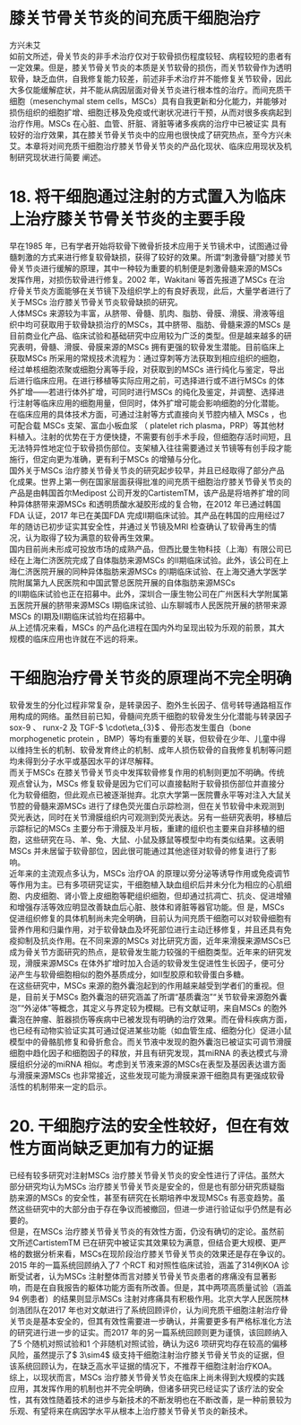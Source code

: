 # 膝关节骨关节炎的间充质干细胞治疗  
方兴未艾  
如前文所述，骨关节炎的非手术治疗仅对于软骨损伤程度较轻、病程较短的患者有一定效果。但是，膝关节骨关节炎的本质是关节软骨的损伤，而关节软骨作为透明软骨，缺乏血供，自我修复能力较差，前述非手术治疗并不能修复关节软骨，因此大多仅能缓解症状，并不能从病因层面对骨关节炎进行根本性的治疗。而间充质干细胞（mesenchymal stem cells，MSCs）具有自我更新和分化能力，并能够对损伤组织的细胞扩增、细胞迁移及免疫或代谢状况进行干预，从而对很多疾病起到治疗作用。MSCs  在心脏、血管、肝脏、肾脏等诸多疾病的治疗中已被证实 具有较好的治疗效果，其在膝关节骨关节炎中的应用也很快成了研究热点，至今方兴未艾。本章将对间充质干细胞治疗膝关节骨关节炎的产品化现状、临床应用现状及机制研究现状进行简要 阐述。  
# 18. 将干细胞通过注射的方式置入为临床上治疗膝关节骨关节炎的主要手段  
早在1985 年，已有学者开始将软骨下微骨折技术应用于关节镜术中，试图通过骨髓刺激的方式来进行修复软骨缺损，获得了较好的效果。所谓“刺激骨髓”对膝关节骨关节炎进行缓解的原理，其中一种较为重要的机制便是刺激骨髓来源的MSCs 发挥作用，对损伤软骨进行修复。2002 年，Wakitani 等首先报道了MSCs 在治疗骨关节炎方面能够在关节镜下及组织学上的有良好表现，此后，大量学者进行了关于MSCs 治疗膝关节骨关节炎软骨缺损的研究。  
人体MSCs 来源较为丰富，从脐带、骨髓、肌肉、脂肪、骨膜、滑膜、滑液等组织中均可获取用于软骨缺损治疗的MSCs，其中脐带、脂肪、骨髓来源的MSCs 是目前商业化产品、临床试验和基础研究中应用较为广泛的类型。但是越来越多的研究表明，骨髓、滑膜、骨膜来源的MSCs 拥有更强的软骨发生潜能。目前临床上获取MSCs 所采用的常规技术流程为：通过穿刺等方法获取到相应组织的细胞，经过单核细胞浓聚或细胞分离等手段，对获取到的MSCs 进行纯化与鉴定，导出后进行临床应用。在进行移植等实际应用之前，可选择进行或不进行MSCs 的体外扩增——若进行体外扩增，可同时进行MSCs 的纯化及鉴定，并调整、选择进行注射等临床应用的细胞用量，但同时，体外扩增可能会影响细胞的分化潜能。  
在临床应用的具体技术方面，可通过注射等方式直接向关节腔内植入 MSCs ，也可配合载  MSCs  支架、富血小板血浆 （ platelet  rich plasma，PRP）等其他材料植入。注射的优势在于方便快捷，不需要有创手术手段，但细胞存活时间短，且无法特异性地定位于软骨损伤部位。支架植入往往需要通过关节镜等有创手段才能施行，但定向更为准确，更有利于MSCs 的增殖与分化。  
国外关于MSCs 治疗膝关节骨关节炎的研究起步较早，并且已经取得了部分产品化成果。世界上第一例在国家层面获得批准的间充质干细胞治疗膝关节骨关节炎的产品是由韩国首尔Medipost 公司开发的CartistemTM，该产品是将培养扩增的同种异体脐带来源MSCs 和透明质酸水凝胶形成的复合物，在2012 年已通过韩国FDA 认证，2017 年已在美国FDA 完成Ⅱ期临床试验。其产品在韩国的应用经过7 年的随访已初步证实其安全性，并通过关节镜及MRI 检查确认了软骨再生的情况，认为取得了较为满意的软骨再生效果。  
国内目前尚未形成可投放市场的成熟产品，但西比曼生物科技（上海）有限公司已经在上海仁济医院完成了自体脂肪来源MSCs 的Ⅱ期临床试验。此外，该公司在上海仁济医院开展的同种异体脂肪来源MSCs 的Ⅰ期临床试验、在上海交通大学医学院附属第九人民医院和中国武警总医院开展的自体脂肪来源MSCs  
的Ⅱ期临床试验也正在招募中。此外，深圳合一康生物公司在广州医科大学附属第五医院开展的脐带来源MSCs Ⅰ期临床试验、山东聊城市人民医院开展的脐带来源MSCs 的Ⅰ期及Ⅱ期临床试验均在招募中。  
从上述情况来看，MSCs 的产品化进程在国内外均呈现出较为乐观的前景，其大规模的临床应用也许就在不远的将来。  
#  干细胞治疗骨关节炎的原理尚不完全明确  
软骨发生的分化过程非常复杂，是转录因子、胞外生长因子、信号转导通路相互作用构成的网络。虽然目前已知，骨髓间充质干细胞的软骨发生分化潜能与转录因子 sox-9 、 runx-2  及 TGF-$ \cdot\eta_{3}$    、骨形态发生蛋白（bone morphogenetic protein ，BMP）等均有重要的关联，但软骨在少年、儿童中得以维持生长的机制、软骨发育终止的机制、成年人损伤软骨的自我修复机制等问题均未得到分子水平或基因水平的详尽解释。  
而关于MSCs 在膝关节骨关节炎中发挥软骨修复作用的机制则更加不明确。传统观点曾认为，MSCs 修复软骨是因为它们可以直接黏附于软骨损伤部位并直接分化为软骨细胞，但此观点已被逐渐抛弃。北京大学第一医院曹永平等对注入大鼠关节腔的骨髓来源MSCs 进行了绿色荧光蛋白示踪检测，但在关节软骨中未观测到荧光表达，同时在关节滑膜组织内可观测到荧光表达。另有一些研究表明，移植后示踪标记的MSCs 主要分布于滑膜及半月板，重建的组织也主要来自非移植的细胞，这些研究在马、羊、兔、大鼠、小鼠及豚鼠等模型中均有类似结果。这表明MSCs 并未居留于软骨部位，因此很可能通过其他途径对软骨的修复进行了影响。  
近年来的主流观点多认为，MSCs 治疗OA 的原理以旁分泌等诱导作用或免疫调节等作用为主。已有多项研究证实，干细胞植入缺血组织后并未分化为相应的心肌细胞、内皮细胞、肾小管上皮细胞等靶组织细胞，但却通过抗凋亡、抗炎、促进增殖和增强存活等效应明显改善缺血后心脏、肢体和肾脏等器官功能。但 是，MSCs 促进组织修复的具体机制尚未完全明确，目前认为间充质干细胞可以对软骨细胞有营养作用和归巢作用，对于软骨缺血及坏死部位进行主动迁移修复，并且还具有免疫抑制及抗炎作用。在不同来源的MSCs 对比研究方面，近年来滑膜来源MSCs已成为骨关节方面研究的热点，是软骨发生能力较强的干细胞类型。近年来的研究发现，滑膜来源MSCs 在体外扩增时加入合适的软骨发生促进性生长因子，便可分泌产生与软骨细胞相似的胞外基质成分，如Ⅱ型胶原和软骨蛋白多糖。  
在这些研究中，MSCs 来源的胞外囊泡起到的作用越来越受到学者们的重视。但是，目前关于MSCs 胞外囊泡的研究涵盖了所谓“基质囊泡”“关节软骨来源胞外囊泡”“外泌体”等概念，其定义与界定较为模糊。已有文献证明，来自MSCs 的胞外囊泡在肿瘤、脏器损伤等疾病中已被发现有明确的治疗效果。而在骨科疾病方面，也已经有动物实验证实其可通过促进某些功能（如血管生成、细胞分化）促进小鼠模型中的骨骼肌修复和骨折愈合。而关节液中发现的胞外囊泡已被证实可调节滑膜细胞中趋化因子和细胞因子的释放，并且有研究发现，其miRNA 的表达模式与滑膜组织分泌的miRNA 相似。考虑到关节液来源的MSCs在表型及基因表达谱方面与滑膜来源MSCs 也非常接近，这些发现可能为滑膜来源干细胞具有更强成软骨活性的机制带来一定的启示。  
# 20. 干细胞疗法的安全性较好，但在有效性方面尚缺乏更加有力的证据  
已经有较多研究对注射MSCs 治疗膝关节骨关节炎的安全性进行了评估。虽然大部分研究均认为MSCs 治疗膝关节骨关节炎是安全的，但是也有部分研究质疑脂肪来源的MSCs 的安全性，甚至有研究在长期培养中发现MSCs 有恶变趋势。虽然这些研究中的大部分由于存在争议而被撤回，但进一步进行验证似乎仍然是有必要的。  
但是，在MSCs 治疗膝关节骨关节炎的有效性方面，仍没有确切的定论。虽然前文所述CartistemTM 已在研究中被证实其效果较为满意，但结合更大规模、更严格的数据分析来看，MSCs在现阶段治疗膝关节骨关节炎的效果还是存在争议的。2015 年的一篇系统回顾纳入了7 个RCT 和对照性临床试验，涵盖了314例KOA 诊断受试者，认为MSCs 注射整体而言对膝关节骨关节炎患者的疼痛没有显著影响，而是在自我报告的躯体功能方面有所改善。但是，其中两项高质量试验（涵盖94 例患者）的结果则显示MSCs 注射对疼痛具有积极作用。北京大学人民医院林剑浩团队在2017 年也对文献进行了系统回顾评价，认为间充质干细胞注射治疗骨关节炎是基本安全的，但其有效性需要进一步确认，并需要更多有严格标准化方法的研究进行进一步的证实。而2017 年的另一篇系统回顾则更为谨慎，该回顾纳入了5 个随机对照试验和1 个非随机对照试验，确认为这6 项研究均存在较高的偏移风险，虽然提示了$ 3\sim4$  级支持干细胞注射治疗膝关节骨关节炎的证据，但该系统回顾认为，在缺乏高水平证据的情况下，不推荐干细胞注射治疗KOA。  
综上，以现状而言，MSCs 治疗膝关节骨关节炎在临床上尚未得到大规模的实践应用，其发挥作用的机制也并不完全明确，但诸多研究已经证实了该疗法的安全性，其有效性随着技术的进步与新技术的不断发明也在不断改善，是一种前景较为乐观、有望将来在病因学水平从根本上治疗膝关节骨关节炎的新技术。  
